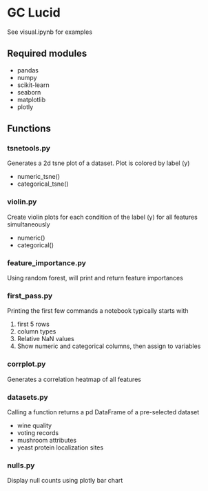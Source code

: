 # GC Lucid
See visual.ipynb for examples
## Required modules
- pandas
- numpy
- scikit-learn
- seaborn
- matplotlib
- plotly

## Functions
### tsnetools.py
Generates a 2d tsne plot of a dataset. Plot is colored by label (y)
- numeric_tsne()
- categorical_tsne()
### violin.py
Create violin plots for each condition of the label (y) for all features simultaneously
- numeric()
- categorical()
### feature_importance.py
Using random forest, will print and return feature importances
### first_pass.py
Printing the first few commands a notebook typically starts with
1. first 5 rows
2. column types
3. Relative NaN values
4. Show numeric and categorical columns, then assign to variables
### corrplot.py
Generates a correlation heatmap of all features
### datasets.py
Calling a function returns a pd DataFrame of a pre-selected dataset
- wine quality
- voting records
- mushroom attributes
- yeast protein localization sites
### nulls.py
Display null counts using plotly bar chart
